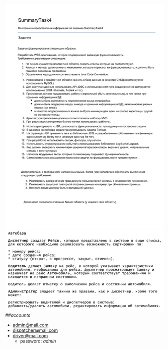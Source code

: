 ![Task](/task.png)
![Task2](/task2.png)
##*accounts*
- admin@mail.com
- dispatcher@mail.com
- driver@mail.com
  - password: *admin*